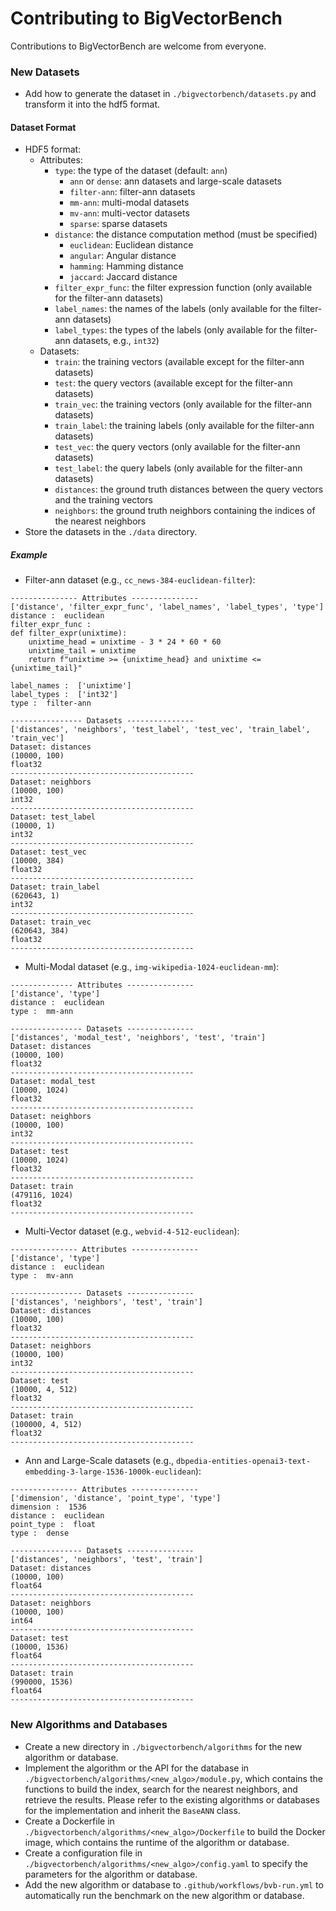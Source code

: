 # Contributing to BigVectorBench

Contributions to BigVectorBench are welcome from everyone.

### New Datasets

- Add how to generate the dataset in `./bigvectorbench/datasets.py` and transform it into the hdf5 format.

#### Dataset Format

- HDF5 format:
  - Attributes:
    - `type`: the type of the dataset (default: `ann`)
      - `ann` or `dense`: ann datasets and large-scale datasets
      - `filter-ann`: filter-ann datasets
      - `mm-ann`: multi-modal datasets
      - `mv-ann`: multi-vector datasets
      - `sparse`: sparse datasets
    - `distance`: the distance computation method (must be specified)
      - `euclidean`: Euclidean distance
      - `angular`: Angular distance
      - `hamming`: Hamming distance
      - `jaccard`: Jaccard distance
    - `filter_expr_func`: the filter expression function (only available for the filter-ann datasets)
    - `label_names`: the names of the labels (only available for the filter-ann datasets)
    - `label_types`: the types of the labels (only available for the filter-ann datasets, e.g., `int32`)
  - Datasets:
    - `train`: the training vectors (available except for the filter-ann datasets)
    - `test`: the query vectors (available except for the filter-ann datasets)
    - `train_vec`: the training vectors (only available for the filter-ann datasets)
    - `train_label`: the training labels (only available for the filter-ann datasets)
    - `test_vec`: the query vectors (only available for the filter-ann datasets)
    - `test_label`: the query labels (only available for the filter-ann datasets)
    - `distances`: the ground truth distances between the query vectors and the training vectors
    - `neighbors`: the ground truth neighbors containing the indices of the nearest neighbors
- Store the datasets in the `./data` directory.

##### Example

- Filter-ann dataset (e.g., `cc_news-384-euclidean-filter`):

```text
--------------- Attributes ---------------
['distance', 'filter_expr_func', 'label_names', 'label_types', 'type']
distance :  euclidean
filter_expr_func :
def filter_expr(unixtime):
    unixtime_head = unixtime - 3 * 24 * 60 * 60
    unixtime_tail = unixtime
    return f"unixtime >= {unixtime_head} and unixtime <= {unixtime_tail}"

label_names :  ['unixtime']
label_types :  ['int32']
type :  filter-ann

---------------- Datasets ---------------
['distances', 'neighbors', 'test_label', 'test_vec', 'train_label', 'train_vec']
Dataset: distances
(10000, 100)
float32
-----------------------------------------
Dataset: neighbors
(10000, 100)
int32
-----------------------------------------
Dataset: test_label
(10000, 1)
int32
-----------------------------------------
Dataset: test_vec
(10000, 384)
float32
-----------------------------------------
Dataset: train_label
(620643, 1)
int32
-----------------------------------------
Dataset: train_vec
(620643, 384)
float32
-----------------------------------------
```

- Multi-Modal dataset (e.g., `img-wikipedia-1024-euclidean-mm`):

```text
-------------- Attributes ---------------
['distance', 'type']
distance :  euclidean
type :  mm-ann

---------------- Datasets ---------------
['distances', 'modal_test', 'neighbors', 'test', 'train']
Dataset: distances
(10000, 100)
float32
-----------------------------------------
Dataset: modal_test
(10000, 1024)
float32
-----------------------------------------
Dataset: neighbors
(10000, 100)
int32
-----------------------------------------
Dataset: test
(10000, 1024)
float32
-----------------------------------------
Dataset: train
(479116, 1024)
float32
-----------------------------------------
```

- Multi-Vector dataset (e.g., `webvid-4-512-euclidean`):

```text
--------------- Attributes ---------------
['distance', 'type']
distance :  euclidean
type :  mv-ann

---------------- Datasets ---------------
['distances', 'neighbors', 'test', 'train']
Dataset: distances
(10000, 100)
float32
-----------------------------------------
Dataset: neighbors
(10000, 100)
int32
-----------------------------------------
Dataset: test
(10000, 4, 512)
float32
-----------------------------------------
Dataset: train
(100000, 4, 512)
float32
-----------------------------------------
```

- Ann and Large-Scale datasets (e.g., `dbpedia-entities-openai3-text-embedding-3-large-1536-1000k-euclidean`):

```text
--------------- Attributes ---------------
['dimension', 'distance', 'point_type', 'type']
dimension :  1536
distance :  euclidean
point_type :  float
type :  dense

---------------- Datasets ---------------
['distances', 'neighbors', 'test', 'train']
Dataset: distances
(10000, 100)
float64
-----------------------------------------
Dataset: neighbors
(10000, 100)
int64
-----------------------------------------
Dataset: test
(10000, 1536)
float64
-----------------------------------------
Dataset: train
(990000, 1536)
float64
-----------------------------------------
```

### New Algorithms and Databases

- Create a new directory in `./bigvectorbench/algorithms` for the new algorithm or database.
- Implement the algorithm or the API for the database in `./bigvectorbench/algorithms/<new_algo>/module.py`, which contains the functions to build the index, search for the nearest neighbors, and retrieve the results. Please refer to the existing algorithms or databases for the implementation and inherit the `BaseANN` class.
- Create a Dockerfile in `./bigvectorbench/algorithms/<new_algo>/Dockerfile` to build the Docker image, which contains the runtime of the algorithm or database.
- Create a configuration file in `./bigvectorbench/algorithms/<new_algo>/config.yaml` to specify the parameters for the algorithm or database.
- Add the new algorithm or database to `.github/workflows/bvb-run.yml` to automatically run the benchmark on the new algorithm or database.
